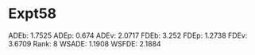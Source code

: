 # Expt58

ADEb: 1.7525
ADEp: 0.674
ADEv: 2.0717
FDEb: 3.252
FDEp: 1.2738
FDEv: 3.6709
Rank: 8
WSADE: 1.1908
WSFDE: 2.1884